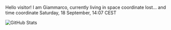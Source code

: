 Hello visitor! I am Giammarco, currently living in space coordinate lost... and time coordinate Saturday, 18 September, 14:07 CEST

![GitHub Stats](https://github-readme-stats.vercel.app/api?username=grcasanova)
